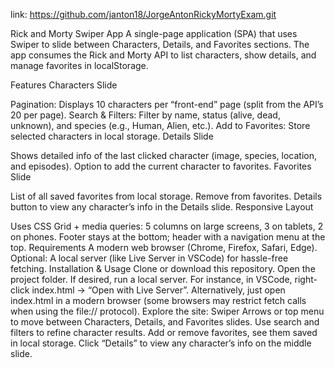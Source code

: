 link: https://github.com/janton18/JorgeAntonRickyMortyExam.git

Rick and Morty Swiper App
A single-page application (SPA) that uses Swiper to slide between Characters, Details, and Favorites sections. The app consumes the Rick and Morty API to list characters, show details, and manage favorites in localStorage.

Features
Characters Slide

Pagination: Displays 10 characters per “front-end” page (split from the API’s 20 per page).
Search & Filters: Filter by name, status (alive, dead, unknown), and species (e.g., Human, Alien, etc.).
Add to Favorites: Store selected characters in local storage.
Details Slide

Shows detailed info of the last clicked character (image, species, location, and episodes).
Option to add the current character to favorites.
Favorites Slide

List of all saved favorites from local storage.
Remove from favorites.
Details button to view any character’s info in the Details slide.
Responsive Layout

Uses CSS Grid + media queries: 5 columns on large screens, 3 on tablets, 2 on phones.
Footer stays at the bottom; header with a navigation menu at the top.
Requirements
A modern web browser (Chrome, Firefox, Safari, Edge).
Optional: A local server (like Live Server in VSCode) for hassle-free fetching.
Installation & Usage
Clone or download this repository.
Open the project folder.
If desired, run a local server. For instance, in VSCode, right-click index.html → “Open with Live Server”.
Alternatively, just open index.html in a modern browser (some browsers may restrict fetch calls when using the file:// protocol).
Explore the site:
Swiper Arrows or top menu to move between Characters, Details, and Favorites slides.
Use search and filters to refine character results.
Add or remove favorites, see them saved in local storage.
Click “Details” to view any character’s info on the middle slide.

